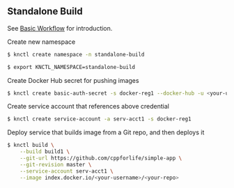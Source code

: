 ## Standalone Build

See [Basic Workflow](./basic-workflow.md) for introduction.

Create new namespace

```bash
$ knctl create namespace -n standalone-build

$ export KNCTL_NAMESPACE=standalone-build
```

Create Docker Hub secret for pushing images

```bash
$ knctl create basic-auth-secret -s docker-reg1 --docker-hub -u <your-username> -p <your-password>
```

Create service account that references above credential

```bash
$ knctl create service-account -a serv-acct1 -s docker-reg1
```

Deploy service that builds image from a Git repo, and then deploys it

```bash
$ knctl build \
    --build build1 \
    --git-url https://github.com/cppforlife/simple-app \
    --git-revision master \
    --service-account serv-acct1 \
    --image index.docker.io/<your-username>/<your-repo>
```
